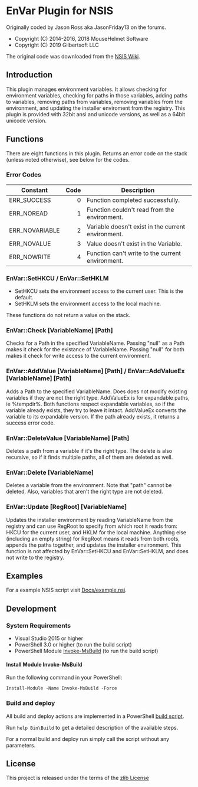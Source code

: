 # EnVar Plugin for NSIS

Originally coded by Jason Ross aka JasonFriday13 on the forums.

* Copyright (C) 2014-2016, 2018  MouseHelmet Software
* Copyright (C) 2019             Gilbertsoft LLC

The original code was downloaded from the [NSIS Wiki](https://nsis.sourceforge.io/EnVar_plug-in).

## Introduction

This plugin manages environment variables. It allows checking for environment
variables, checking for paths in those variables, adding paths to variables,
removing paths from variables, removing variables from the environment, and
updating the installer enviroment from the registry. This plugin is provided
with 32bit ansi and unicode versions, as well as a 64bit unicode version.

## Functions

There are eight functions in this plugin. Returns an error code on the
stack (unless noted otherwise), see below for the codes.

### Error Codes

| Constant       | Code | Description
| -------------- | ----:| -----------------------------------------------------
| ERR_SUCCESS    |    0 | Function completed successfully.
| ERR_NOREAD     |    1 | Function couldn't read from the environment.
| ERR_NOVARIABLE |    2 | Variable doesn't exist in the current environment.
| ERR_NOVALUE    |    3 | Value doesn't exist in the Variable.
| ERR_NOWRITE    |    4 | Function can't write to the current environment.

### EnVar::SetHKCU / EnVar::SetHKLM

* SetHKCU sets the environment access to the current user. This is the default.
* SetHKLM sets the environment access to the local machine.

These functions do not return a value on the stack.

### EnVar::Check [VariableName] [Path]

Checks for a Path in the specified VariableName. Passing "null" as a Path makes
it check for the existance of VariableName. Passing "null" for both makes it
check for write access to the current environment.

### EnVar::AddValue [VariableName] [Path] / EnVar::AddValueEx [VariableName] [Path]

Adds a Path to the specified VariableName. Does does not modify existing
variables if they are not the right type. AddValueEx is for expandable paths,
ie %tempdir%. Both functions respect expandable variables, so if the variable
already exists, they try to leave it intact. AddValueEx converts the variable
to its expandable version. If the path already exists, it returns a success
error code.

### EnVar::DeleteValue [VariableName] [Path]

Deletes a path from a variable if it's the right type. The delete is also
recursive, so if it finds multiple paths, all of them are deleted as well.

### EnVar::Delete [VariableName]

Deletes a variable from the environment. Note that "path" cannot be deleted.
Also, variables that aren't the right type are not deleted.

### EnVar::Update [RegRoot] [VariableName]

Updates the installer environment by reading VariableName from the registry
and can use RegRoot to specify from which root it reads from: HKCU for the
current user, and HKLM for the local machine. Anything else (including an
empty string) for RegRoot means it reads from both roots, appends the paths
together, and updates the installer environment. This function is not affected
by EnVar::SetHKCU and EnVar::SetHKLM, and does not write to the registry.

## Examples

For a example NSIS script visit [Docs/example.nsi](https://github.com/GsNSIS/EnVar/blob/master/Docs/example.nsi).

## Development

### System Requirements

* Visual Studio 2015 or higher
* PowerShell 3.0 or higher (to run the build script)
* PowerShell Module [Invoke-MsBuild](https://github.com/deadlydog/Invoke-MsBuild#readme)
  (to run the build script)

#### Install Module Invoke-MsBuild

Run the following command in your PowerShell:

```pwsh
Install-Module -Name Invoke-MsBuild -Force
```

### Build and deploy

All build and deploy actions are implemented in a PowerShell
[build script](https://github.com/GsNSIS/EnVar/tree/master/Bin/Build.ps1).

Run `help Bin\Build` to get a detailed description of the available steps.

For a normal build and deploy run simply call the script without any parameters.

## License

This project is released under the terms of the [zlib License](LICENSE)
